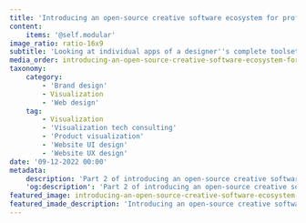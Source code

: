 ```yaml
---
title: 'Introducing an open-source creative software ecosystem for professional graphic design on Linux – Part 2'
content:
    items: '@self.modular'
image_ratio: ratio-16x9
subtitle: 'Looking at individual apps of a designer''s complete toolset on Linux'
media_order: introducing-an-open-source-creative-software-ecosystem-for-professional-graphic-design-on-linux-part-2-3.jpg
taxonomy:
    category:
        - 'Brand design'
        - Visualization
        - 'Web design'
    tag:
        - Visualization
        - 'Visualization tech consulting'
        - 'Product visualization'
        - 'Website UI design'
        - 'Website UX design'
date: '09-12-2022 00:00'
metadata:
    description: 'Part 2 of introducing an open-source creative software ecosystem for professional graphic design on Linux - looking at individual apps of a designer''s complete toolset on Linux.'
    'og:description': 'Part 2 of introducing an open-source creative software ecosystem for professional graphic design on Linux - looking at individual apps of a designer''s complete toolset on Linux.'
featured_image: introducing-an-open-source-creative-software-ecosystem-for-professional-graphic-design-on-linux-part-2-3.jpg
featured_imade_description: 'Introducing an open-source creative software ecosystem for professional graphic design on Linux – Part 2'
---
```


